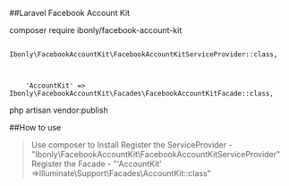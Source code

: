 ##Laravel Facebook Account Kit

composer require ibonly/facebook-account-kit


        Ibonly\FacebookAccountKit\FacebookAccountKitServiceProvider::class,


        
        'AccountKit' => Ibonly\FacebookAccountKit\Facades\FacebookAccountKitFacade::class,


php artisan vendor:publish

##How to use
> Use composer to Install
> Register the ServiceProvider - "Ibonly\FacebookAccountKit\FacebookAccountKitServiceProvider"
> Register the Facade - "'AccountKit' =>Illuminate\Support\Facades\AccountKit::class"
